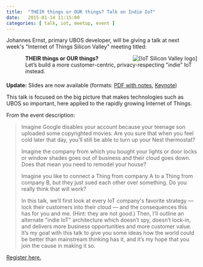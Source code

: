 ```yaml
---
title:  "THEIR things or OUR things? Talk on Indie IoT"
date:   2015-01-14 11:15:00
categories: [ talk, iot, meetup, event ]
---
```


Johannes Ernst, primary UBOS developer, will be giving a talk at next week's "Internet of Things Silicon Valley" meeting
titled:

<a href="http://www.meetup.com/IoTSiliconValley/"><img src="/images/2015-01-14/iot-silicon-valley-logo.png" alt="[IoT Silicon Valley logo]"
    style="float: right; margin-left: 20px;"></a>

<div style="margin:0 0 20px 50px"><span style="font-weight: bold">THEIR things or OUR things?</span><br/>
Let’s build a more customer-centric, privacy-respecting "indie" IoT instead.</div>

<strong>Update:</strong> Slides are now available (formats:
<a href="/files/2015-01-20-Indie-IoT-Johannes-Ernst.pdf">PDF with notes</a>,
<a href="/files/2015-01-20-Indie-IoT-Johannes-Ernst.key.zip">Keynote</a>)

This talk is focused on the big picture that makes technologies such as UBOS so important,
here applied to the rapidly growing Internet of Things.

From the event description:
<blockquote>
 <p>Imagine Google disables your account because your teenage son uploaded some copyrighted movies.
Are you sure that when you feel cold later that day, you’ll still be able to turn up your Nest thermostat?</p>

 <p>Imagine the company from which you bought your lights or door locks or window shades goes out of
business and their cloud goes down. Does that mean you need to remodel your house?</p>

 <p>Imagine you like to connect a Thing from company A to a Thing from company B, but they just
sued each other over something. Do you really think that will work?</p>

<p>In this talk, we’ll first look at every IoT company's favorite strategy — lock their customers
into their cloud — and the consequences this has for you and me. (Hint: they are not good.)
Then, I’ll outline an alternate "indie IoT" architecture which doesn’t spy, doesn’t lock-in, and
delivers more business opportunities and more customer value. It’s my goal with this talk to give
you some ideas how the world could be better than mainstream thinking has it, and it’s my
hope that you join the cause in making it so.</p></blockquote>

<a href="">Register here.</a>
